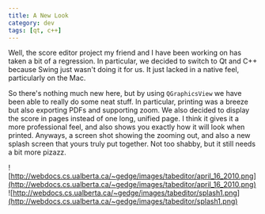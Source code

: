 ```yaml
---           
title: A New Look
category: dev
tags: [qt, c++]
---
```


Well, the score editor project my friend and I have been working on has taken a
bit of a regression. In particular, we decided to switch to Qt and C++ because
Swing just wasn't doing it for us. It just lacked in a native feel,
particularly on the Mac.


So there's nothing much new here, but by using `QGraphicsView` we have been
able to really do some neat stuff. In particular, printing was a breeze but
also exporting PDFs and supporting zoom. We also decided to display the score
in pages instead of one long, unified page. I think it gives it a more
professional feel, and also shows you exactly how it will look when printed.
Anyways, a screen shot showing the zooming out, and also a new splash screen
that yours truly put together. Not too shabby, but it still needs a bit more
pizazz.

![http://webdocs.cs.ualberta.ca/~gedge/images/tabeditor/april_16_2010.png](http://webdocs.cs.ualberta.ca/~gedge/images/tabeditor/april_16_2010.png)
![http://webdocs.cs.ualberta.ca/~gedge/images/tabeditor/splash1.png](http://webdocs.cs.ualberta.ca/~gedge/images/tabeditor/splash1.png)
